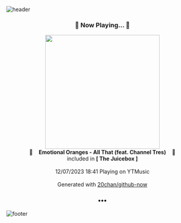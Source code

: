 ![header](https://capsule-render.vercel.app/api?type=wave&height=170&section=header&fontColor=090707&fontAlignX=45&fontAlignY=65&fontSize=100)

<h3 align="center">🎵 Now Playing... 🎵</h3>
<p align="center">
  <a href="https://music.youtube.com/watch?v=489mBhabLzs">
    <img width="300" src="https://lh3.googleusercontent.com/cFpcVjkinbU1zp3NOvfitPoNE0kPkaG4cFh2gEnzcQtBZY96rNcDDBzGIgRHdyJaDfdFQkzMSvE-HvSM">
  </a>
  <br>
  🎵&nbsp&nbsp&nbsp <b>Emotional Oranges - All That (feat. Channel Tres)</b> &nbsp&nbsp&nbsp🎵
  <br>
  included in <b>[ The Juicebox ]</b>
  
  <br />
  <br />
  12/07/2023 18:41 Playing on YTMusic
  <br />
  <br />
  Generated with <a href="https://github.com/20chan/github-now">20chan/github-now</a>
</p>

<h3 align="center">•••</h3>

![footer](https://capsule-render.vercel.app/api?type=wave&height=150&section=footer)
